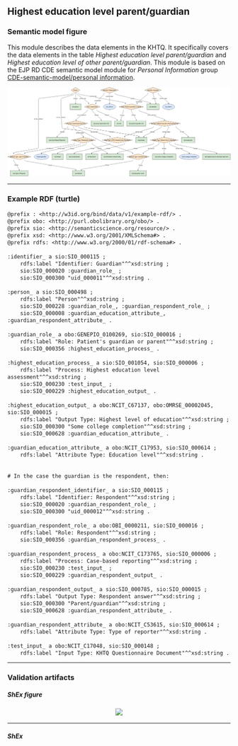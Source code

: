 ## Highest education level parent/guardian

### Semantic model figure
This module describes the data elements in the KHTQ. It specifically covers the data elements in the table _Highest education level parent/guardian_ and _Highest education level of other parent/guardian_. This module is based on the EJP RD CDE semantic model module for _Personal Information_ group [CDE-semantic-model/personal information](https://github.com/ejp-rd-vp/CDE-semantic-model/blob/980b1125222f1654c03da605835cbfd987d7970e/docs/personal_information.md).
<p align="center">
    <a href="../images/rdf/highest_education_guardian.png" target="_blank">
        <img src="../images/rdf/highest_education_guardian.png">
    </a>
</p>

***

### Example RDF (turtle)
```ttl
@prefix : <http://w3id.org/bind/data/v1/example-rdf/> .
@prefix obo: <http://purl.obolibrary.org/obo/> .
@prefix sio: <http://semanticscience.org/resource/> .
@prefix xsd: <http://www.w3.org/2001/XMLSchema#> .
@prefix rdfs: <http://www.w3.org/2000/01/rdf-schema#> .

:identifier_ a sio:SIO_000115 ;
    rdfs:label "Identifier: Guardian"^^xsd:string ;
    sio:SIO_000020 :guardian_role_ ;
    sio:SIO_000300 "uid_000011"^^xsd:string .
        
:person_ a sio:SIO_000498 ;
    rdfs:label "Person"^^xsd:string ;
    sio:SIO_000228 :guardian_role_, :guardian_respondent_role_ ;
    sio:SIO_000008 :guardian_education_attribute_, :guardian_respondent_attribute_ .
    
:guardian_role_ a obo:GENEPIO_0100269, sio:SIO_000016 ;
    rdfs:label "Role: Patient's guardian or parent"^^xsd:string ;
    sio:SIO_000356 :highest_education_process_ .

:highest_education_process_ a sio:SIO_001054, sio:SIO_000006 ;
    rdfs:label "Process: Highest education level assessment"^^xsd:string ;
    sio:SIO_000230 :test_input_ ;
    sio:SIO_000229 :highest_education_output_ .
    
:highest_education_output_ a obo:NCIT_C67137, obo:OMRSE_00002045, sio:SIO_000015 ;
    rdfs:label "Output Type: Highest level of education"^^xsd:string ;
    sio:SIO_000300 "Some college completion"^^xsd:string ;
    sio:SIO_000628 :guardian_education_attribute_ .

:guardian_education_attribute_ a obo:NCIT_C17953, sio:SIO_000614 ;
    rdfs:label "Attribute Type: Education level"^^xsd:string .


# In the case the guardian is the respondent, then:

:guardian_respondent_identifier_ a sio:SIO_000115 ;
    rdfs:label "Identifier: Respondent"^^xsd:string ;
    sio:SIO_000020 :guardian_respondent_role_ ;
    sio:SIO_000300 "uid_000012"^^xsd:string .

:guardian_respondent_role_ a obo:OBI_0000211, sio:SIO_000016 ;
    rdfs:label "Role: Respondent"^^xsd:string ;
    sio:SIO_000356 :guardian_respondent_process_ .

:guardian_respondent_process_ a obo:NCIT_C173765, sio:SIO_000006 ;
    rdfs:label "Process: Case-based reporting"^^xsd:string ;
    sio:SIO_000230 :test_input_ ;
    sio:SIO_000229 :guardian_respondent_output_ .

:guardian_respondent_output_ a sio:SIO_000785, sio:SIO_000015 ;
    rdfs:label "Output Type: Respondent answer"^^xsd:string ;
    sio:SIO_000300 "Parent/guardian"^^xsd:string ;
    sio:SIO_000628 :guardian_respondent_attribute_ .

:guardian_respondent_attribute_ a obo:NCIT_C53615, sio:SIO_000614 ;
    rdfs:label "Attribute Type: Type of reporter"^^xsd:string .

:test_input_ a obo:NCIT_C17048, sio:SIO_000148 ;
    rdfs:label "Input Type: KHTQ Questionnaire Document"^^xsd:string .
```

***
### Validation artifacts
##### ShEx figure

<p align="center">
    <a href="../images/shex/2_Personal_information.svg" target="_blank">
        <img src="../images/shex/2_Personal_information.svg">
    </a>
</p>

***
##### ShEx
``` ShEx

```
